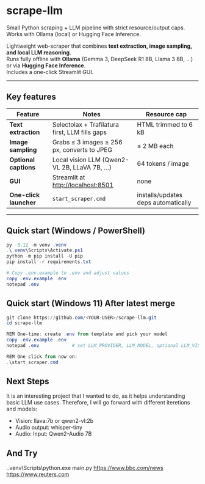 # scrape-llm

Small Python scraping + LLM pipeline with strict resource/output caps.
Works with Ollama (local) or Hugging Face Inference.

Lightweight web-scraper that combines **text extraction, image sampling, and local LLM reasoning**.  
Runs fully offline with **Ollama** (Gemma 3, DeepSeek R1 8B, Llama 3 8B, …) or via **Hugging Face Inference**.  
Includes a one-click Streamlit GUI.

---

## Key features
| Feature | Notes | Resource cap |
|---------|-------|--------------|
| **Text extraction** | Selectolax + Trafilatura first, LLM fills gaps | HTML trimmed to 6 kB |
| **Image sampling**  | Grabs ≤ 3 images ≥ 256 px, converts to JPEG | ≤ 2 MB each |
| **Optional captions** | Local vision LLM (Qwen2-VL 2B, LLaVA 7B, …) | 64 tokens / image |
| **GUI** | Streamlit at <http://localhost:8501> | none |
| **One-click launcher** | `start_scraper.cmd` | installs/updates deps automatically |

---

## Quick start (Windows / PowerShell)

```powershell
py -3.12 -m venv .venv
.\.venv\Scripts\Activate.ps1
python -m pip install -U pip
pip install -r requirements.txt

# Copy .env.example to .env and adjust values
copy .env.example .env
notepad .env
```

## Quick start (Windows 11) After latest merge

```powershell
git clone https://github.com/<YOUR-USER>/scrape-llm.git
cd scrape-llm

REM One-time: create .env from template and pick your model
copy .env.example .env
notepad .env            # set LLM_PROVIDER, LLM_MODEL, optional LLM_VISION_MODEL

REM One click from now on:
.\start_scraper.cmd
```


## Next Steps

It is an interesting project that I wanted to do, as it helps understanding basic LLM use cases.
Therefore, I will go forward with different iteretions and models:
- Vision: llava:7b or qwen2-vl:2b
- Audio output: whisper-tiny
- Audio: Input: Qwen2-Audio 7B

## And Try
.\.venv\Scripts\python.exe main.py https://www.bbc.com/news https://www.reuters.com






